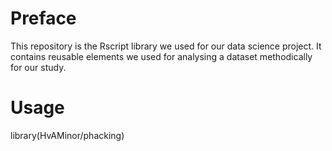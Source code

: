# Preface
This repository is the Rscript library we used for our data science project. It contains reusable elements we used for analysing a dataset methodically for our study. 


# Usage

library(HvAMinor/phacking)

